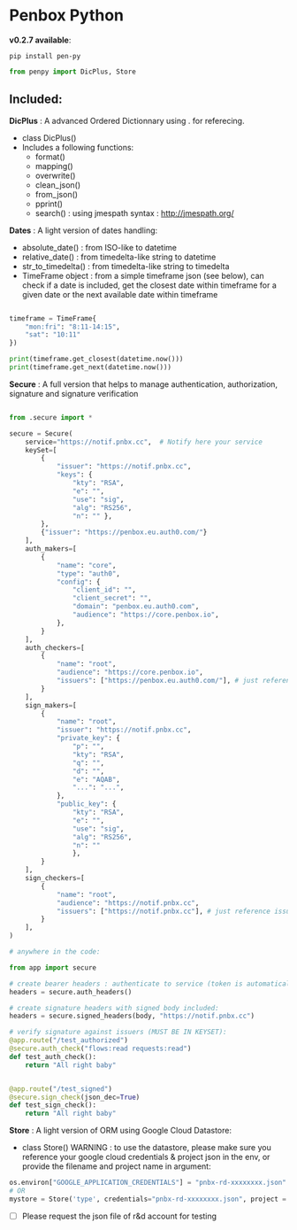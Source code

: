 # Penbox Python

**v0.2.7 available**:

```console
pip install pen-py
```

```python
from penpy import DicPlus, Store
```

## Included:

**DicPlus** : A advanced Ordered Dictionnary using . for referecing.

- class DicPlus()
- Includes a following functions:
  - format()
  - mapping()
  - overwrite()
  - clean_json()
  - from_json()
  - pprint()
  - search() : using jmespath syntax : http://jmespath.org/

**Dates** : A light version of dates handling:

- absolute_date() : from ISO-like to datetime
- relative_date() : from timedelta-like string to datetime
- str_to_timedelta() : from timedelta-like string to timedelta
- TimeFrame object : from a simple timeframe json (see below), can check if a date is included, get the closest date within timeframe for a given date or the next available date within timeframe

```python

timeframe = TimeFrame{
    "mon:fri": "8:11-14:15",
    "sat": "10:11"
})

print(timeframe.get_closest(datetime.now()))
print(timeframe.get_next(datetime.now()))

```

**Secure** : A full version that helps to manage authentication, authorization, signature and signature verification

```python

from .secure import *

secure = Secure(
    service="https://notif.pnbx.cc",  # Notify here your service
    keySet=[
        {
            "issuer": "https://notif.pnbx.cc",
            "keys": {
                "kty": "RSA",
                "e": "",
                "use": "sig",
                "alg": "RS256",
                "n": "" },
        },
        {"issuer": "https://penbox.eu.auth0.com/"}
    ],
    auth_makers=[
        {
            "name": "core",
            "type": "auth0",
            "config": {
                "client_id": "",
                "client_secret": "",
                "domain": "penbox.eu.auth0.com",
                "audience": "https://core.penbox.io",
            },
        }
    ],
    auth_checkers=[
        {
            "name": "root",
            "audience": "https://core.penbox.io",
            "issuers": ["https://penbox.eu.auth0.com/"], # just reference issuers from the keySet
        }
    ],
    sign_makers=[
        {
            "name": "root",
            "issuer": "https://notif.pnbx.cc",
            "private_key": {
                "p": "",
                "kty": "RSA",
                "q": "",
                "d": "",
                "e": "AQAB",
                "...": "...",
            },
            "public_key": {
                "kty": "RSA",
                "e": "",
                "use": "sig",
                "alg": "RS256",
                "n": ""
                },
        }
    ],
    sign_checkers=[
        {
            "name": "root",
            "audience": "https://notif.pnbx.cc",
            "issuers": ["https://notif.pnbx.cc"], # just reference issuers from the keySet
        }
    ],
)

```

```python
# anywhere in the code:

from app import secure

# create bearer headers : authenticate to service (token is automatically refreshed if required only):
headers = secure.auth_headers()

# create signature headers with signed body included:
headers = secure.signed_headers(body, "https://notif.pnbx.cc")

# verify signature against issuers (MUST BE IN KEYSET):
@app.route("/test_authorized")
@secure.auth_check("flows:read requests:read")
def test_auth_check():
    return "All right baby"


@app.route("/test_signed")
@secure.sign_check(json_dec=True)
def test_sign_check():
    return "All right baby"

```

**Store** : A light version of ORM using Google Cloud Datastore:

- class Store()
  WARNING : to use the datastore, please make sure you reference your google cloud credentials & project json in the env, or provide the filename and project name in argument:

```python
os.environ["GOOGLE_APPLICATION_CREDENTIALS"] = "pnbx-rd-xxxxxxxx.json"
# OR
mystore = Store('type', credentials="pnbx-rd-xxxxxxxx.json", project = "myproject")
```

- [ ] Please request the json file of r&d account for testing
